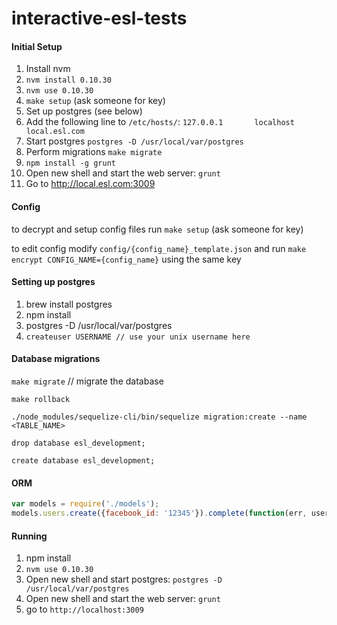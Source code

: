 interactive-esl-tests
=====================

#### Initial Setup

1. Install nvm
2. `nvm install 0.10.30`
3. `nvm use 0.10.30`
4. `make setup` (ask someone for key)
5. Set up postgres (see below)
6. Add the following line to `/etc/hosts/`: `127.0.0.1       localhost       local.esl.com`
7. Start postgres `postgres -D /usr/local/var/postgres`
8. Perform migrations `make migrate`
9. `npm install -g grunt`
10. Open new shell and start the web server: `grunt`
11. Go to http://local.esl.com:3009

#### Config
to decrypt and setup config files run `make setup` (ask someone for key)

to edit config modify `config/{config_name}_template.json` and run `make encrypt CONFIG_NAME={config_name}` using the same key


#### Setting up postgres

1. brew install postgres
2. npm install
3. postgres -D /usr/local/var/postgres
4. `createuser USERNAME // use your unix username here`

#### Database migrations
`make migrate` // migrate the database

`make rollback`

`./node_modules/sequelize-cli/bin/sequelize migration:create --name <TABLE_NAME>`

`drop database esl_development;`

`create database esl_development;`

#### ORM
```javascript
var models = require('./models');
models.users.create({facebook_id: '12345'}).complete(function(err, user) { ... });
```

#### Running
1. npm install
2. `nvm use 0.10.30`
3. Open new shell and start postgres: `postgres -D /usr/local/var/postgres`
4. Open new shell and start the web server: `grunt`
5. go to `http://localhost:3009`
